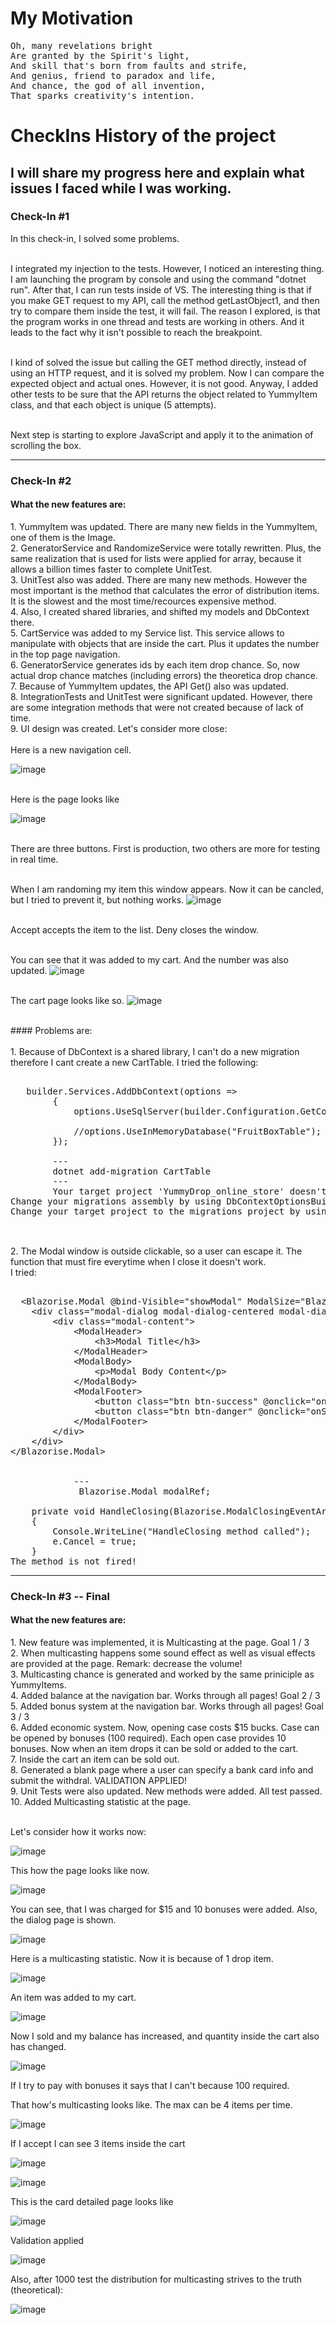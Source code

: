 # My Motivation
<pre>
Oh, many revelations bright
Are granted by the Spirit's light,
And skill that's born from faults and strife,
And genius, friend to paradox and life,
And chance, the god of all invention,
That sparks creativity's intention.
</pre>


# CheckIns History of the project
## I will share my progress here and explain what issues I faced while I was working. 
### Check-In #1


<div style="max-width: 800px; word-wrap: break-word;">
In this check-in, I solved some problems. 

  <br> I integrated my injection to the tests. However, I noticed an interesting thing. I am launching the program by console and using the command "dotnet run". 
After that, I can run tests inside of VS. The interesting thing is that if you make GET request to my API, call the method getLastObject1, and then try to compare them
inside the test, it will fail. The reason I explored, is that the program works in one thread and tests are working in others. And it leads to the fact why it isn't possible to reach the breakpoint.

  <br> I kind of solved the issue but calling the GET method directly, instead of using an HTTP request, and it is solved my problem. Now I can compare the expected object and actual ones. However, it is not good. 
  Anyway, I added other tests to be sure that the API returns the object related to YummyItem class, and that each object is unique (5 attempts). 
  
  <br> Next step is starting to explore JavaScript and apply it to the animation of scrolling the box.
</div>

---

### Check-In #2
#### What the new features are: 
<div style="max-width: 800px; word-wrap: break-word;">
1. YummyItem was updated. There are many new fields in the YummyItem, one of them is the Image. 
<br>2. GeneratorService and RandomizeService were totally rewritten. Plus, the same realization that is used for lists were applied for array, because it allows a billion times faster to complete UnitTest. 
<br>3. UnitTest also was added. There are many new methods. However the most important is the method that calculates the error of distribution items. It is the slowest and the most time/recources expensive method. 
<br>4. Also, I created shared libraries, and shifted my models and DbContext there. 
<br>5. CartService was added to my Service list. This service allows to manipulate with objects that are inside the cart. Plus it updates the number in the top page navigation. 
<br>6. GeneratorService generates ids by each item drop chance. So, now  actual drop chance matches (including errors) the theoretica drop chance.
<br>7. Because of YummyItem updates, the API Get() also was updated. 
<br>8. IntegrationTests and UnitTest were significant updated. However, there are some integration methods that were not created because of lack of time.
<br>9. UI design was created. Let's consider more close:
<br><br>
Here is a new navigation cell.

![image](https://user-images.githubusercontent.com/110242091/232183315-46f0d206-ef94-40f5-96a7-47a185242109.png)

<br>
Here is the page looks like
  
<br>

![image](https://user-images.githubusercontent.com/110242091/232184152-69345365-2c5c-44c1-b6ac-f6120337ac6a.png)


<br>
There are three buttons. First is production, two others are more for testing in real time.

<br> When I am randoming my item this window appears. Now it can be cancled, but I tried to prevent it, but nothing works.
![image](https://user-images.githubusercontent.com/110242091/232183456-a0de6420-9980-4b9b-839c-a7b4e285b8e8.png)

<br>
Accept accepts the item to the list. Deny closes the window.

<br> You can see that it was added to my cart. And the number was also updated.
![image](https://user-images.githubusercontent.com/110242091/232183486-3c6a6d19-a3fd-4876-b333-95ef76d3bf7a.png)


<br>The cart page looks like so.
![image](https://user-images.githubusercontent.com/110242091/232183522-b5c97965-b6d5-40a4-9d7f-7cd582930a6e.png)
</div>

<br>
#### Problems are:
<div style="max-width: 800px; word-wrap: break-word;">
<br>1. Because of DbContext is a shared library, I can't do a new migration therefore I cant create a new CartTable.
I tried the following:  

  <pre>   
   builder.Services.AddDbContext<ApplicationDbContext>(options =>
        {
            options.UseSqlServer(builder.Configuration.GetConnectionString("DefaultConnection"));

            //options.UseInMemoryDatabase("FruitBoxTable");
        });
        
        ---
        dotnet add-migration CartTable
        ---
        Your target project 'YummyDrop_online_store' doesn't match your migrations assembly 'DbContextSharLab'. Either change your target project or change your migrations assembly.
Change your migrations assembly by using DbContextOptionsBuilder. E.g. options.UseSqlServer(connection, b => b.MigrationsAssembly("YummyDrop_online_store")). By default, the migrations assembly is the assembly containing the DbContext.
Change your target project to the migrations project by using the Package Manager Console's Default project drop-down list, or by executing "dotnet ef" from the directory containing the migrations project.
    </pre>

<br>2.  The Modal window is outside clickable, so a user can escape it. The function that must fire everytime when I close it doesn't work.<br> I tried:
<pre>
 
  &lt;Blazorise.Modal @bind-Visible="showModal" ModalSize="Blazorise.ModalSize.Small" OnClosing="HandleClosing" PreventClosing="true" @ref="modalRef"&gt;
    &lt;div class="modal-dialog modal-dialog-centered modal-dialog-scrollable"&gt;
        &lt;div class="modal-content"&gt;
            &lt;ModalHeader&gt;
                &lt;h3&gt;Modal Title&lt;/h3&gt;
            &lt;/ModalHeader&gt;
            &lt;ModalBody&gt;
                &lt;p&gt;Modal Body Content&lt;/p&gt;
            &lt;/ModalBody&gt;
            &lt;ModalFooter&gt;
                &lt;button class="btn btn-success" @onclick="onAcceptItem"&gt;Take&lt;/button&gt;
                &lt;button class="btn btn-danger" @onclick="onSellItem"&gt;Sell&lt;/button&gt;
            &lt;/ModalFooter&gt;
        &lt;/div&gt;
    &lt;/div&gt;
&lt;/Blazorise.Modal&gt;

            
            --- 
             Blazorise.Modal modalRef;

    private void HandleClosing(Blazorise.ModalClosingEventArgs e)
    {
        Console.WriteLine("HandleClosing method called");
        e.Cancel = true;
    }
The method is not fired!
</pre>
</div>

---

### Check-In #3 -- Final
#### What the new features are: 
<div style="max-width: 800px; word-wrap: break-word;">
1. New feature was implemented, it is Multicasting at the page. Goal 1 / 3
<br>2. When multicasting happens some sound effect as well as visual effects are provided at the page. Remark: decrease the volume!
<br>3. Multicasting chance is generated and worked by the same priniciple as YummyItems.
<br>4. Added balance at the navigation bar.  Works through all pages! Goal 2 / 3
<br>5. Added bonus system at the navigation bar. Works through all pages! Goal 3 / 3
<br>6. Added economic system. Now, opening case costs $15 bucks. Case can be opened by bonuses (100 required). Each open case provides 10 bonuses. Now when an item drops it can be sold or added to the cart.  
<br>7. Inside the cart an item can be sold out.
<br>8. Generated a blank page where a user can specify a bank card info and submit the withdral. VALIDATION APPLIED!
<br>9. Unit Tests were also updated. New methods were added. All test passed.
<br>10. Added Multicasting statistic at the page. 
<br><br>

Let's consider how it works now:

![image](https://user-images.githubusercontent.com/110242091/233763371-d1ad0c35-c108-4281-aedc-b74ca87818d0.png)

This how the page looks like now.

![image](https://user-images.githubusercontent.com/110242091/233763406-897c8194-579d-4f4d-817a-97fd74b8d505.png)

You can see, that I was charged for $15 and 10 bonuses were added. Also, the dialog page is shown. 

![image](https://user-images.githubusercontent.com/110242091/233763447-65a8844e-fed7-4ce0-b5af-7c07c6fd50b9.png)

Here is a multicasting statistic. Now it is because of 1 drop item.

![image](https://user-images.githubusercontent.com/110242091/233763464-2d7b4bc3-902d-4ae3-af21-7409635b2cd2.png)

An item was added to my cart. 

![image](https://user-images.githubusercontent.com/110242091/233763482-8a44cd32-d2a4-42c1-b38b-974c09ffbfd4.png)

Now I sold  and my balance has increased, and quantity inside the cart also has changed.

![image](https://user-images.githubusercontent.com/110242091/233763514-09fa2059-fce9-48ae-b25f-19694c0df9d1.png)

If I try to pay with bonuses it says that I can't because 100 required. 

That how's multicasting looks like. The max can be 4 items per time.  

![image](https://user-images.githubusercontent.com/110242091/233763539-110758bc-074f-49dd-a473-009315601c59.png)

If I accept I can see 3 items inside the cart 

![image](https://user-images.githubusercontent.com/110242091/233763729-a3edf8f3-776b-45fe-a542-d0bf33ad9cf3.png)


![image](https://user-images.githubusercontent.com/110242091/233763761-3db1c75a-1834-4a30-b3a4-587cc1b72c5e.png)

This is the card detailed page looks like

![image](https://user-images.githubusercontent.com/110242091/233763779-4519f709-39dc-4753-a733-52cbd0f808fb.png)


Validation applied

![image](https://user-images.githubusercontent.com/110242091/233763788-338261bd-0627-4e7d-bf74-5a287e1e36e1.png)


Also, after 1000 test the distribution for multicasting strives to the truth (theoretical):
 
![image](https://user-images.githubusercontent.com/110242091/233764059-4523591e-017b-4615-b0d6-1acc9fce7755.png)




